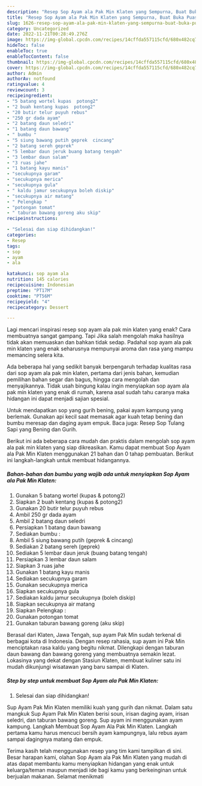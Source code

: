 ```yaml
---
description: "Resep Sop Ayam ala Pak Min Klaten yang Sempurna, Buat Buka Puasa Bikin Ngiler"
title: "Resep Sop Ayam ala Pak Min Klaten yang Sempurna, Buat Buka Puasa Bikin Ngiler"
slug: 1626-resep-sop-ayam-ala-pak-min-klaten-yang-sempurna-buat-buka-puasa-bikin-ngiler
category: Uncategorized
date: 2022-11-21T00:28:49.276Z
image: https://img-global.cpcdn.com/recipes/14cffda557115cfd/680x482cq70/sop-ayam-ala-pak-min-klaten-foto-resep-utama.jpg
hideToc: false
enableToc: true
enableTocContent: false
thumbnail: https://img-global.cpcdn.com/recipes/14cffda557115cfd/680x482cq70/sop-ayam-ala-pak-min-klaten-foto-resep-utama.jpg
cover: https://img-global.cpcdn.com/recipes/14cffda557115cfd/680x482cq70/sop-ayam-ala-pak-min-klaten-foto-resep-utama.jpg
author: Admin
authorAv: notfound
ratingvalue: 4
reviewcount: 3
recipeingredient:
- "5 batang wortel kupas  potong2"
- "2 buah kentang kupas  potong2"
- "20 butir telur puyuh rebus"
- "250 gr dada ayam"
- "2 batang daun seledri"
- "1 batang daun bawang"
- " bumbu "
- "5 siung bawang putih geprek  cincang"
- "2 batang sereh geprek"
- "5 lembar daun jeruk buang batang tengah"
- "3 lembar daun salam"
- "3 ruas jahe"
- "1 batang kayu manis"
- "secukupnya garam"
- "secukupnya merica"
- "secukupnya gula"
- " kaldu jamur secukupnya boleh diskip"
- "secukupnya air matang"
- " Pelengkap "
- "potongan tomat"
- " taburan bawang goreng aku skip"
recipeinstructions:

- "Selesai dan siap dihidangkan!"
categories:
- Resep
tags:
- sop
- ayam
- ala

katakunci: sop ayam ala 
nutrition: 145 calories
recipecuisine: Indonesian
preptime: "PT17M"
cooktime: "PT56M"
recipeyield: "4"
recipecategory: Dessert

---
```



Lagi mencari inspirasi resep sop ayam ala pak min klaten yang enak? Cara membuatnya sangat gampang. Tapi Jika salah mengolah maka hasilnya tidak akan memuaskan dan bahkan tidak sedap. Padahal sop ayam ala pak min klaten yang enak seharusnya mempunyai aroma dan rasa yang mampu memancing selera kita.


Ada beberapa hal yang sedikit banyak berpengaruh terhadap kualitas rasa dari sop ayam ala pak min klaten, pertama dari jenis bahan, kemudian pemilihan bahan segar dan bagus, hingga cara mengolah dan menyajikannya. Tidak usah bingung kalau ingin menyiapkan sop ayam ala pak min klaten yang enak di rumah, karena asal sudah tahu caranya maka hidangan ini dapat menjadi sajian spesial.

Untuk mendapatkan sop yang gurih bening, pakai ayam kampung yang berlemak. Gunakan api kecil saat memasak agar kuah tetap bening dan bumbu meresap dan daging ayam empuk. Baca juga: Resep Sop Tulang Sapi yang Bening dan Gurih.


Berikut ini ada beberapa cara mudah dan praktis dalam mengolah sop ayam ala pak min klaten yang siap dikreasikan. Kamu dapat membuat Sop Ayam ala Pak Min Klaten menggunakan 21 bahan dan 0 tahap pembuatan. Berikut ini langkah-langkah untuk membuat hidangannya.

<!--inarticleads1-->

##### Bahan-bahan dan bumbu yang wajib ada untuk menyiapkan Sop Ayam ala Pak Min Klaten:

1. Gunakan 5 batang wortel (kupas &amp; potong2)
1. Siapkan 2 buah kentang (kupas &amp; potong2)
1. Gunakan 20 butir telur puyuh rebus
1. Ambil 250 gr dada ayam
1. Ambil 2 batang daun seledri
1. Persiapkan 1 batang daun bawang
1. Sediakan  bumbu :
1. Ambil 5 siung bawang putih (geprek &amp; cincang)
1. Sediakan 2 batang sereh (geprek)
1. Sediakan 5 lembar daun jeruk (buang batang tengah)
1. Persiapkan 3 lembar daun salam
1. Siapkan 3 ruas jahe
1. Gunakan 1 batang kayu manis
1. Sediakan secukupnya garam
1. Gunakan secukupnya merica
1. Siapkan secukupnya gula
1. Sediakan  kaldu jamur secukupnya (boleh diskip)
1. Siapkan secukupnya air matang
1. Siapkan  Pelengkap :
1. Gunakan potongan tomat
1. Gunakan  taburan bawang goreng (aku skip)


Berasal dari Klaten, Jawa Tengah, sup ayam Pak Min sudah terkenal di berbagai kota di Indonesia. Dengan resep rahasia, sup ayam ini Pak Min menciptakan rasa kaldu yang begitu nikmat. Dilengkapi dengan taburan daun bawang dan bawang goreng yang membuatnya semakin lezat. Lokasinya yang dekat dengan Stasiun Klaten, membuat kuliner satu ini mudah dikunjungi wisatawan yang baru sampai di Klaten. 

<!--inarticleads2-->

##### Step by step untuk membuat Sop Ayam ala Pak Min Klaten:


1. Selesai dan siap dihidangkan!

Sup Ayam Pak Min Klaten memiliki kuah yang gurih dan nikmat. Dalam satu mangkuk Sup Ayam Pak Min Klaten berisi soun, irisan daging ayam, irisan seledri, dan taburan bawang goreng. Sup ayam ini menggunakan ayam kampung. Langkah Membuat Sop Ayam Ala Pak Min Klaten. Langkah pertama kamu harus mencuci bersih ayam kampungnya, lalu rebus ayam sampai dagingnya matang dan empuk. 

Terima kasih telah menggunakan resep yang tim kami tampilkan di sini. Besar harapan kami, olahan Sop Ayam ala Pak Min Klaten yang mudah di atas dapat membantu kamu menyiapkan hidangan yang enak untuk keluarga/teman maupun menjadi ide bagi kamu yang berkeinginan untuk berjualan makanan. Selamat menikmati
